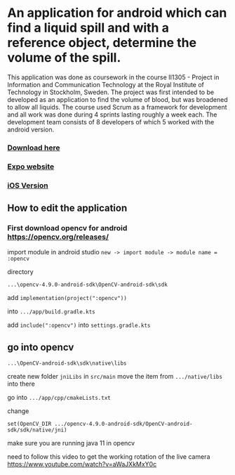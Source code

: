 # An application for android which can find a liquid spill and with a reference object, determine the volume of the spill.
This application was done as coursework in the course II1305 - Project in Information and Communication Technology at the Royal Institute of Technology in Stockholm, Sweden. The project was first intended to be developed as an application to find the volume of blood, but was broadened to allow all liquids. The course used Scrum as a framework for development and all work was done during 4 sprints lasting roughly a week each. The development team consists of 8 developers of which 5 worked with the android version.
### [Download here]()
### [Expo website](https://spilledowner.wixsite.com/spilled)
### [iOS Version](https://github.com/tiselius/Blapp_ios/)



## How to edit the application
### First download opencv for android https://opencv.org/releases/

import module in android studio
```new -> import module -> module name = :opencv```

directory 

```...\opencv-4.9.0-android-sdk\OpenCV-android-sdk\sdk```

add     ```implementation(project(":opencv"))```

into 
```.../app/build.gradle.kts```


add ```include(":opencv")```
into ```settings.gradle.kts```




## go into opencv
```...\OpenCV-android-sdk\sdk\native\libs```

create new folder ```jniLibs``` in
```src/main```
move the item from ```.../native/libs``` into there

go into 
```.../app/cpp/cmakeLists.txt```

change 

```set(OpenCV_DIR .../opencv-4.9.0-android-sdk/OpenCV-android-sdk/sdk/native/jni)```


make sure you are running java 11 in opencv

need to follow this video to get the working rotation of the live camera
https://www.youtube.com/watch?v=aWaJXkMxY0c

